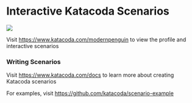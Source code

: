 # Interactive Katacoda Scenarios

[![](http://shields.katacoda.com/katacoda/modernpenguin/count.svg)](https://www.katacoda.com/modernpenguin "Get your profile on Katacoda.com")

Visit https://www.katacoda.com/modernpenguin to view the profile and interactive scenarios

### Writing Scenarios
Visit https://www.katacoda.com/docs to learn more about creating Katacoda scenarios

For examples, visit https://github.com/katacoda/scenario-example
